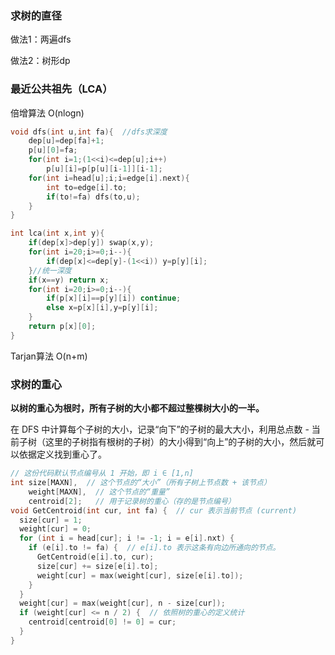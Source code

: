 ### 求树的直径

做法1：两遍dfs

做法2：树形dp





### 最近公共祖先（LCA）

倍增算法 O(nlogn)

```C++
void dfs(int u,int fa){  //dfs求深度 
	dep[u]=dep[fa]+1;
	p[u][0]=fa;
	for(int i=1;(1<<i)<=dep[u];i++)
		p[u][i]=p[p[u][i-1]][i-1];
	for(int i=head[u];i;i=edge[i].next){
		int to=edge[i].to;
		if(to!=fa) dfs(to,u);
	} 
}

int lca(int x,int y){
	if(dep[x]>dep[y]) swap(x,y);
	for(int i=20;i>=0;i--){
		if(dep[x]<=dep[y]-(1<<i)) y=p[y][i]; 
	}//统一深度
	if(x==y) return x;
	for(int i=20;i>=0;i--){
		if(p[x][i]==p[y][i]) continue;
		else x=p[x][i],y=p[y][i];
	} 
	return p[x][0];
}
```



Tarjan算法 O(n+m)





### 求树的重心

**以树的重心为根时，所有子树的大小都不超过整棵树大小的一半。**

在 DFS 中计算每个子树的大小，记录“向下”的子树的最大大小，利用总点数 - 当前子树（这里的子树指有根树的子树）的大小得到“向上”的子树的大小，然后就可以依据定义找到重心了。

```C++
// 这份代码默认节点编号从 1 开始，即 i ∈ [1,n]
int size[MAXN],  // 这个节点的“大小”（所有子树上节点数 + 该节点）
    weight[MAXN],  // 这个节点的“重量”
    centroid[2];   // 用于记录树的重心（存的是节点编号）
void GetCentroid(int cur, int fa) {  // cur 表示当前节点 (current)
  size[cur] = 1;
  weight[cur] = 0;
  for (int i = head[cur]; i != -1; i = e[i].nxt) {
    if (e[i].to != fa) {  // e[i].to 表示这条有向边所通向的节点。
      GetCentroid(e[i].to, cur);
      size[cur] += size[e[i].to];
      weight[cur] = max(weight[cur], size[e[i].to]);
    }
  }
  weight[cur] = max(weight[cur], n - size[cur]);
  if (weight[cur] <= n / 2) {  // 依照树的重心的定义统计
    centroid[centroid[0] != 0] = cur;
  }
}
```



